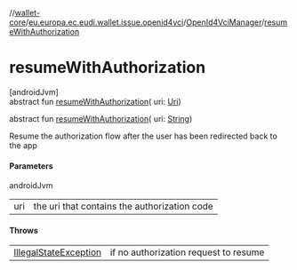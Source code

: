 //[wallet-core](../../../index.md)/[eu.europa.ec.eudi.wallet.issue.openid4vci](../index.md)/[OpenId4VciManager](index.md)/[resumeWithAuthorization](resume-with-authorization.md)

# resumeWithAuthorization

[androidJvm]\
abstract fun [resumeWithAuthorization](resume-with-authorization.md)(
uri: [Uri](https://developer.android.com/reference/kotlin/android/net/Uri.html))

abstract fun [resumeWithAuthorization](resume-with-authorization.md)(
uri: [String](https://kotlinlang.org/api/latest/jvm/stdlib/kotlin/-string/index.html))

Resume the authorization flow after the user has been redirected back to the app

#### Parameters

androidJvm

|     |                                              |
|-----|----------------------------------------------|
| uri | the uri that contains the authorization code |

#### Throws

|                                                                                                                  |                                       |
|------------------------------------------------------------------------------------------------------------------|---------------------------------------|
| [IllegalStateException](https://kotlinlang.org/api/latest/jvm/stdlib/kotlin/-illegal-state-exception/index.html) | if no authorization request to resume |
